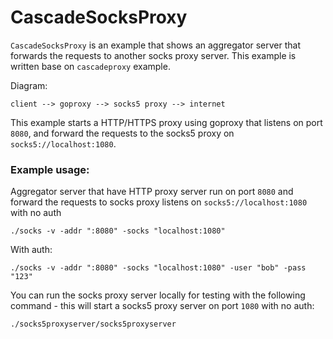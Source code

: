 # CascadeSocksProxy

`CascadeSocksProxy` is an example that shows an aggregator server that forwards
the requests to another socks proxy server. This example is written base on `cascadeproxy` example.

Diagram:
```
client --> goproxy --> socks5 proxy --> internet
```

This example starts a HTTP/HTTPS proxy using goproxy that listens on port `8080`, and forward the requests to the socks5 proxy on `socks5://localhost:1080`.


### Example usage:

Aggregator server that have HTTP proxy server run on port `8080` and forward the requests to socks proxy listens on `socks5://localhost:1080` with no auth
```shell
./socks -v -addr ":8080" -socks "localhost:1080"
``` 

With auth:
```shell
./socks -v -addr ":8080" -socks "localhost:1080" -user "bob" -pass "123"
 ```

You can run the socks proxy server locally for testing with the following command - this will start a socks5 proxy server on port `1080` with no auth:
```shell
./socks5proxyserver/socks5proxyserver
```
